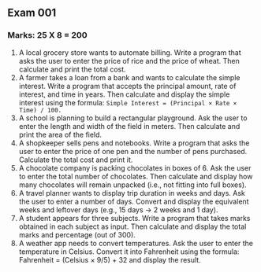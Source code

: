 ## Exam 001

### Marks: 25 X 8 = 200

1. A local grocery store wants to automate billing. Write a program that asks the user to enter the price of rice and the price of wheat. Then calculate and print the total cost.
2. A farmer takes a loan from a bank and wants to calculate the simple interest. Write a program that accepts the principal amount, rate of interest, and time in years. Then calculate and display the simple interest using the formula:
`Simple Interest = (Principal × Rate × Time) / 100.`
3. A school is planning to build a rectangular playground. Ask the user to enter the length and width of the field in meters. Then calculate and print the area of the field.
4. A shopkeeper sells pens and notebooks. Write a program that asks the user to enter the price of one pen and the number of pens purchased. Calculate the total cost and print it.
5. A chocolate company is packing chocolates in boxes of 6. Ask the user to enter the total number of chocolates. Then calculate and display how many chocolates will remain unpacked (i.e., not fitting into full boxes).
6. A travel planner wants to display trip duration in weeks and days. Ask the user to enter a number of days. Convert and display the equivalent weeks and leftover days (e.g., 15 days → 2 weeks and 1 day).
7. A student appears for three subjects. Write a program that takes marks obtained in each subject as input. Then calculate and display the total marks and percentage (out of 300).
8. A weather app needs to convert temperatures. Ask the user to enter the temperature in Celsius. Convert it into Fahrenheit using the formula:
Fahrenheit = (Celsius × 9/5) + 32
and display the result.